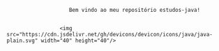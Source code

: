                         Bem vindo ao meu repositório estudos-java!
                        
                        
                     <img src="https://cdn.jsdelivr.net/gh/devicons/devicon/icons/java/java-plain.svg" width="40" height="40"/>

